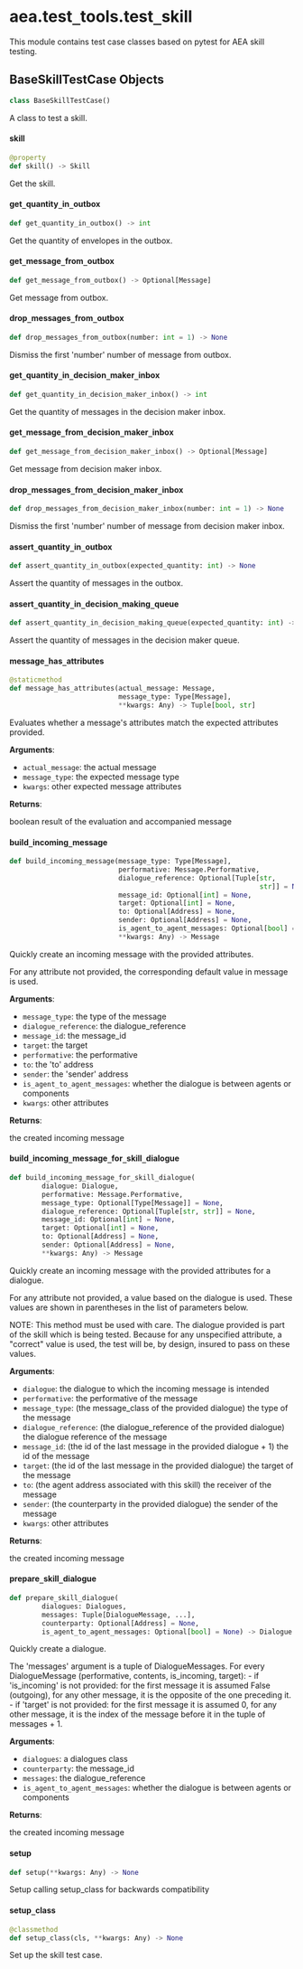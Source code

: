 <a id="aea.test_tools.test_skill"></a>

# aea.test`_`tools.test`_`skill

This module contains test case classes based on pytest for AEA skill testing.

<a id="aea.test_tools.test_skill.BaseSkillTestCase"></a>

## BaseSkillTestCase Objects

```python
class BaseSkillTestCase()
```

A class to test a skill.

<a id="aea.test_tools.test_skill.BaseSkillTestCase.skill"></a>

#### skill

```python
@property
def skill() -> Skill
```

Get the skill.

<a id="aea.test_tools.test_skill.BaseSkillTestCase.get_quantity_in_outbox"></a>

#### get`_`quantity`_`in`_`outbox

```python
def get_quantity_in_outbox() -> int
```

Get the quantity of envelopes in the outbox.

<a id="aea.test_tools.test_skill.BaseSkillTestCase.get_message_from_outbox"></a>

#### get`_`message`_`from`_`outbox

```python
def get_message_from_outbox() -> Optional[Message]
```

Get message from outbox.

<a id="aea.test_tools.test_skill.BaseSkillTestCase.drop_messages_from_outbox"></a>

#### drop`_`messages`_`from`_`outbox

```python
def drop_messages_from_outbox(number: int = 1) -> None
```

Dismiss the first 'number' number of message from outbox.

<a id="aea.test_tools.test_skill.BaseSkillTestCase.get_quantity_in_decision_maker_inbox"></a>

#### get`_`quantity`_`in`_`decision`_`maker`_`inbox

```python
def get_quantity_in_decision_maker_inbox() -> int
```

Get the quantity of messages in the decision maker inbox.

<a id="aea.test_tools.test_skill.BaseSkillTestCase.get_message_from_decision_maker_inbox"></a>

#### get`_`message`_`from`_`decision`_`maker`_`inbox

```python
def get_message_from_decision_maker_inbox() -> Optional[Message]
```

Get message from decision maker inbox.

<a id="aea.test_tools.test_skill.BaseSkillTestCase.drop_messages_from_decision_maker_inbox"></a>

#### drop`_`messages`_`from`_`decision`_`maker`_`inbox

```python
def drop_messages_from_decision_maker_inbox(number: int = 1) -> None
```

Dismiss the first 'number' number of message from decision maker inbox.

<a id="aea.test_tools.test_skill.BaseSkillTestCase.assert_quantity_in_outbox"></a>

#### assert`_`quantity`_`in`_`outbox

```python
def assert_quantity_in_outbox(expected_quantity: int) -> None
```

Assert the quantity of messages in the outbox.

<a id="aea.test_tools.test_skill.BaseSkillTestCase.assert_quantity_in_decision_making_queue"></a>

#### assert`_`quantity`_`in`_`decision`_`making`_`queue

```python
def assert_quantity_in_decision_making_queue(expected_quantity: int) -> None
```

Assert the quantity of messages in the decision maker queue.

<a id="aea.test_tools.test_skill.BaseSkillTestCase.message_has_attributes"></a>

#### message`_`has`_`attributes

```python
@staticmethod
def message_has_attributes(actual_message: Message,
                           message_type: Type[Message],
                           **kwargs: Any) -> Tuple[bool, str]
```

Evaluates whether a message's attributes match the expected attributes provided.

**Arguments**:

- `actual_message`: the actual message
- `message_type`: the expected message type
- `kwargs`: other expected message attributes

**Returns**:

boolean result of the evaluation and accompanied message

<a id="aea.test_tools.test_skill.BaseSkillTestCase.build_incoming_message"></a>

#### build`_`incoming`_`message

```python
def build_incoming_message(message_type: Type[Message],
                           performative: Message.Performative,
                           dialogue_reference: Optional[Tuple[str,
                                                              str]] = None,
                           message_id: Optional[int] = None,
                           target: Optional[int] = None,
                           to: Optional[Address] = None,
                           sender: Optional[Address] = None,
                           is_agent_to_agent_messages: Optional[bool] = None,
                           **kwargs: Any) -> Message
```

Quickly create an incoming message with the provided attributes.

For any attribute not provided, the corresponding default value in message is used.

**Arguments**:

- `message_type`: the type of the message
- `dialogue_reference`: the dialogue_reference
- `message_id`: the message_id
- `target`: the target
- `performative`: the performative
- `to`: the 'to' address
- `sender`: the 'sender' address
- `is_agent_to_agent_messages`: whether the dialogue is between agents or components
- `kwargs`: other attributes

**Returns**:

the created incoming message

<a id="aea.test_tools.test_skill.BaseSkillTestCase.build_incoming_message_for_skill_dialogue"></a>

#### build`_`incoming`_`message`_`for`_`skill`_`dialogue

```python
def build_incoming_message_for_skill_dialogue(
        dialogue: Dialogue,
        performative: Message.Performative,
        message_type: Optional[Type[Message]] = None,
        dialogue_reference: Optional[Tuple[str, str]] = None,
        message_id: Optional[int] = None,
        target: Optional[int] = None,
        to: Optional[Address] = None,
        sender: Optional[Address] = None,
        **kwargs: Any) -> Message
```

Quickly create an incoming message with the provided attributes for a dialogue.

For any attribute not provided, a value based on the dialogue is used.
These values are shown in parentheses in the list of parameters below.

NOTE: This method must be used with care. The dialogue provided is part of the skill
which is being tested. Because for any unspecified attribute, a "correct" value is used,
the test will be, by design, insured to pass on these values.

**Arguments**:

- `dialogue`: the dialogue to which the incoming message is intended
- `performative`: the performative of the message
- `message_type`: (the message_class of the provided dialogue) the type of the message
- `dialogue_reference`: (the dialogue_reference of the provided dialogue) the dialogue reference of the message
- `message_id`: (the id of the last message in the provided dialogue + 1) the id of the message
- `target`: (the id of the last message in the provided dialogue) the target of the message
- `to`: (the agent address associated with this skill) the receiver of the message
- `sender`: (the counterparty in the provided dialogue) the sender of the message
- `kwargs`: other attributes

**Returns**:

the created incoming message

<a id="aea.test_tools.test_skill.BaseSkillTestCase.prepare_skill_dialogue"></a>

#### prepare`_`skill`_`dialogue

```python
def prepare_skill_dialogue(
        dialogues: Dialogues,
        messages: Tuple[DialogueMessage, ...],
        counterparty: Optional[Address] = None,
        is_agent_to_agent_messages: Optional[bool] = None) -> Dialogue
```

Quickly create a dialogue.

The 'messages' argument is a tuple of DialogueMessages.
For every DialogueMessage (performative, contents, is_incoming, target):
    - if 'is_incoming' is not provided: for the first message it is assumed False (outgoing),
    for any other message, it is the opposite of the one preceding it.
    - if 'target' is not provided: for the first message it is assumed 0,
    for any other message, it is the index of the message before it in the tuple of messages + 1.

**Arguments**:

- `dialogues`: a dialogues class
- `counterparty`: the message_id
- `messages`: the dialogue_reference
- `is_agent_to_agent_messages`: whether the dialogue is between agents or components

**Returns**:

the created incoming message

<a id="aea.test_tools.test_skill.BaseSkillTestCase.setup"></a>

#### setup

```python
def setup(**kwargs: Any) -> None
```

Setup calling setup_class for backwards compatibility

<a id="aea.test_tools.test_skill.BaseSkillTestCase.setup_class"></a>

#### setup`_`class

```python
@classmethod
def setup_class(cls, **kwargs: Any) -> None
```

Set up the skill test case.

